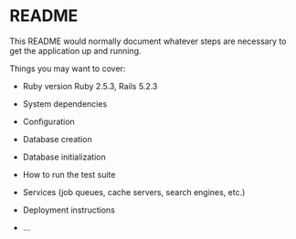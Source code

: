 # README

This README would normally document whatever steps are necessary to get the
application up and running.

Things you may want to cover:

* Ruby version
Ruby 2.5.3, Rails 5.2.3
* System dependencies

* Configuration

* Database creation

* Database initialization

* How to run the test suite

* Services (job queues, cache servers, search engines, etc.)

* Deployment instructions

* ...
